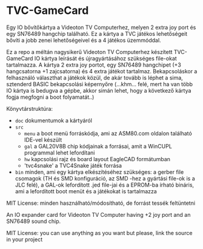 # TVC-GameCard
Egy IO bővítőkártya a Videoton TV Computerhez, melyen 2 extra joy port és egy SN76489 hangchip található. Ez a kártya a TVC játékos lehetőségeit
bővíti a jobb zenei lehetőségeivel és a 4 játékos üzemmóddal.

Ez a repo a méltán nagysikerű Videoton TV Computerhez készített TVC-GameCard IO kártya leírását és újragyártásához szükséges file-okat tartalmazza.
A kártya 2 extra joy portot, egy SN76489 hangchipet (+3 hangcsatorna +1 zajcsatorna) és 4 extra játékot tartalmaz. Bekapcsoláskor a felhasználó
választhat a játékok közül, de akár tovább is léphet a sima, sztenderd BASIC bekapcsolási képernyőre (...khm... felé, mert ha van több IO kártya
is bedugva a gépbe, akkor simán lehet, hogy a következő kártya fogja megfogni a boot folyamatát..)

Könyvtárstruktúra:
- `doc` dokumentumok a kártyáról
- `src`
  - `menu`
    a boot menü forráskódja, ami az ASM80.com oldalon található IDE-vel készült
  - `gal`
    a GAL20V8B chip kódjainak a forrásai, amit a WinCUPL programmal lehet lefordítani
  - `hw` kapcsolási rajz és board layout EagleCAD formátumban
  - 'tvc4snake' a TVC4Snake játék forrása
- `bin`
  minden, ami egy kártya elkészítéséhez szükséges: a gerber file csomagok (TH és SMD konfiguráció, az SMD -hez a gyártási file-ok is a JLC felé), 
  a GAL-ok lefordított .jed file-jai és a EPROM-ba írható bináris, ami a lefordított  boot menüt és a játékokat is tartalmazza

MIT License: minden használható/módosítható, de forrást tessék feltüntetni


An IO expander card for Videoton TV Computer having +2 joy port and an SN76489 sound chip.

MIT License: you can use anything as you want but please, link the source in your project
